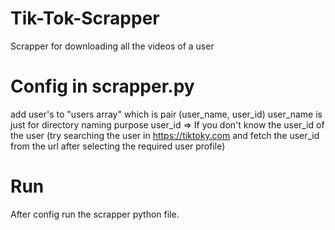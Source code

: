 # Tik-Tok-Scrapper
Scrapper for downloading all the videos of a user

# Config in scrapper.py
  add user's to "users array" which is pair (user_name, user_id)
  user_name is just for directory naming purpose
  user_id => If you don't know the user_id of the user (try searching the user in https://tiktoky.com and fetch the user_id from the url after selecting the required user profile)
  
# Run
  After config run the scrapper python file.
